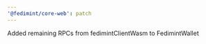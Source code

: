 ```yaml
---
'@fedimint/core-web': patch
---
```


Added remaining RPCs from fedimintClientWasm to FedimintWallet
